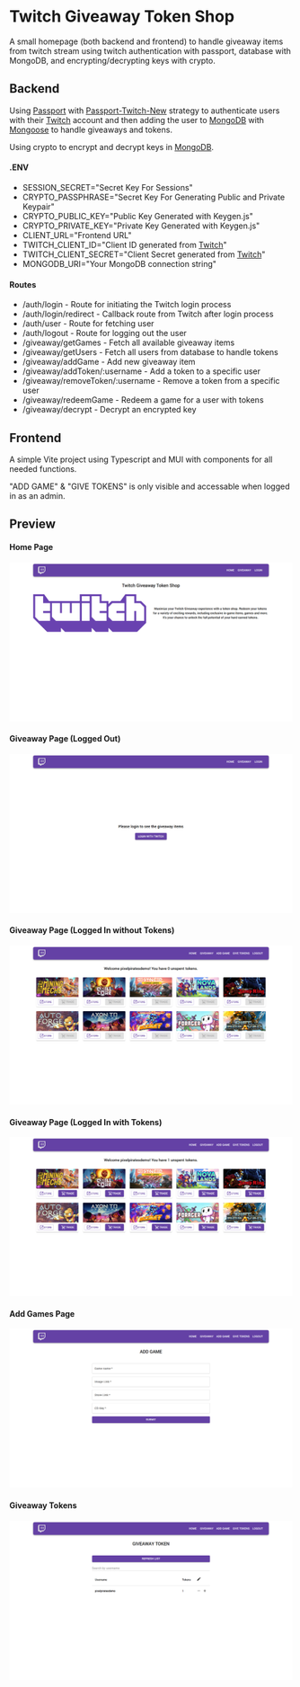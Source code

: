 # Twitch Giveaway Token Shop

A small homepage (both backend and frontend) to handle giveaway items from twitch stream using twitch authentication with passport, database with MongoDB, and encrypting/decrypting keys with crypto.

## Backend

Using [Passport](https://www.npmjs.com/package/passport) with [Passport-Twitch-New](https://www.npmjs.com/package/passport-twitch-new) strategy to authenticate users with their [Twitch](https://www.twitch.tv) account and then adding the user to [MongoDB](https://www.mongodb.com) with [Mongoose](https://www.npmjs.com/package/mongoose) to handle giveaways and tokens.

Using crypto to encrypt and decrypt keys in [MongoDB](https://www.mongodb.com).

#### .ENV

- SESSION_SECRET="Secret Key For Sessions"
- CRYPTO_PASSPHRASE="Secret Key For Generating Public and Private Keypair"
- CRYPTO_PUBLIC_KEY="Public Key Generated with Keygen.js"
- CRYPTO_PRIVATE_KEY="Private Key Generated with Keygen.js"
- CLIENT_URL="Frontend URL"
- TWITCH_CLIENT_ID="Client ID generated from [Twitch](https://dev.twitch.tv/console/apps/)"
- TWITCH_CLIENT_SECRET="Client Secret generated from [Twitch](https://dev.twitch.tv/console/apps/)"
- MONGODB_URI="Your MongoDB connection string"

#### Routes

- /auth/login - Route for initiating the Twitch login process
- /auth/login/redirect - Callback route from Twitch after login process
- /auth/user - Route for fetching user
- /auth/logout - Route for logging out the user
- /giveaway/getGames - Fetch all available giveaway items
- /giveaway/getUsers - Fetch all users from database to handle tokens
- /giveaway/addGame - Add new giveaway item
- /giveaway/addToken/:username - Add a token to a specific user
- /giveaway/removeToken/:username - Remove a token from a specific user
- /giveaway/redeemGame - Redeem a game for a user with tokens
- /giveaway/decrypt - Decrypt an encrypted key

## Frontend

A simple Vite project using Typescript and MUI with components for all needed functions.

"ADD GAME" & "GIVE TOKENS" is only visible and accessable when logged in as an admin.

## Preview

#### Home Page

![Home Page](/preview/home.png)

#### Giveaway Page (Logged Out)

![Giveaway Page (Logged Out)](/preview/giveaway-logged-out.png)

#### Giveaway Page (Logged In without Tokens)

![Giveaway Page (Logged In without Tokens)](/preview/giveaway-logged-in-without-tokens.png)

#### Giveaway Page (Logged In with Tokens)

![Giveaway Page (Logged In with Tokens)](/preview/giveaway-logged-in-with-tokens.png)

#### Add Games Page

![Add Game](/preview/add-game.png)

#### Giveaway Tokens

![Giveaway Tokens](/preview/giveaway-token.png)

